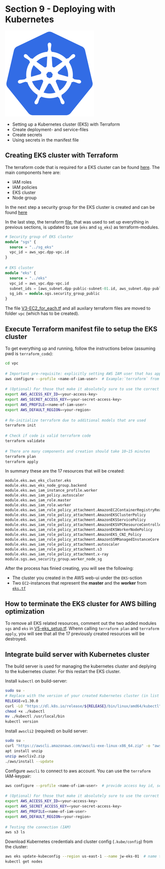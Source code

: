 # Section 9 - Deploying with Kubernetes

![alt text](imgs/kubernetes.png)

- Setting up a Kubernetes cluster (EKS) with Terraform
- Create deployment- and service-files
- Create secrets
- Using secrets in the manifest file

## Creating EKS cluster with Terraform

The terraform code that is required for a EKS cluster can be found [here](../terraform_code/eks/).
The main components here are:
- IAM roles
- IAM policies
- EKS cluster
- Node group

In the next step a security group for the EKS cluster is created and can be found [here](../terraform_code/sg_eks/)

In the last step, the terraform [file](../terraform_code/V3-EC2_for_each.tf), that was used to set up everything in previous sections, is updated to use (`eks` and `sg_eks`) as terraform-modules.

```tf
# Security group of EKS cluster
module "sgs" {
  source = "../sg_eks"
  vpc_id = aws_vpc.dpp-vpc.id
}

# EKS cluster
module "eks" {
  source = "../eks"
  vpc_id = aws_vpc.dpp-vpc.id
  subnet_ids = [aws_subnet.dpp-public-subnet-01.id, aws_subnet.dpp-public-subnet-02.id]
  sg_ids = module.sgs.security_group_public
}
```

The file [V3-EC2_for_each.tf](../terraform_code/V3-EC2_for_each.tf) and all auxilary terraform files are moved to folder `vpc` (which has to be created).

## Execute Terraform manifest file to setup the EKS cluster
To get everything up and running, follow the instructions below (assuming pwd is `terraform_code`):
```bash
cd vpc

# Important pre-requisite: explicitly setting AWS IAM user that has appropriate rights (same cred's used on the build-server)
aws configure --profile <name-of-iam-user>  # Example:`terraform` from section 3 has admin access-rights

# (Optional) For those that make it absolutely sure to use the correct credentials
export AWS_ACCESS_KEY_ID=<your-access-key>
export AWS_SECRET_ACCESS_KEY=<your-secret-access-key>
export AWS_PROFILE=<name-of-iam-user>
export AWS_DEFAULT_REGION=<your-region> 

# Re-initialize terraform due to additional models that are used
terraform init

# Check if code is valid terraform code
terraform validate

# There are many components and creation should take 10~15 minutes
terraform plan
terraform apply
```

In summary these are the 17 resources that will be created:
```log
module.eks.aws_eks_cluster.eks
module.eks.aws_eks_node_group.backend
module.eks.aws_iam_instance_profile.worker
module.eks.aws_iam_policy.autoscaler
module.eks.aws_iam_role.master
module.eks.aws_iam_role.worker
module.eks.aws_iam_role_policy_attachment.AmazonEC2ContainerRegistryReadOnly
module.eks.aws_iam_role_policy_attachment.AmazonEKSClusterPolicy
module.eks.aws_iam_role_policy_attachment.AmazonEKSServicePolicy
module.eks.aws_iam_role_policy_attachment.AmazonEKSVPCResourceController
module.eks.aws_iam_role_policy_attachment.AmazonEKSWorkerNodePolicy
module.eks.aws_iam_role_policy_attachment.AmazonEKS_CNI_Policy
module.eks.aws_iam_role_policy_attachment.AmazonSSMManagedInstanceCore
module.eks.aws_iam_role_policy_attachment.autoscaler
module.eks.aws_iam_role_policy_attachment.s3
module.eks.aws_iam_role_policy_attachment.x-ray
module.sgs.aws_security_group.worker_node_sg
```

After the process has finied creating, you will see the following:
- The cluster you created in the AWS web-ui under the `EKS`-sction
- Two `EC2`-instances that represent the **master** and the **worker** from [`eks.tf`](../terraform_code/eks/eks.tf)

## How to terminate the EKS cluster for AWS billing optimization
To remove all EKS related resources, comment out the two added modules `sgs` and `eks` in [V5-eks_setup.tf](../terraform_code/vpc/V5-eks_setup.tf). Whenn calling `terraform plan` and `terraform apply`, you will see that all the 17 previously created resources will be destroyed.

## Integrate build server with Kubernetes cluster
The build server is used for managing the kubernetes cluster and deplying to the kubernetes cluster. For this restart the EKS cluster.

Install `kubectl` on build-server:
```bash
sudo su -
# Replace with the version of your created Kubernetes cluster (in list of EKS cluster in AWS)
RELEASE=v1.30.0
curl -LO "https://dl.k8s.io/release/${RELEASE}/bin/linux/amd64/kubectl"
chmod +x ./kubectl
mv ./kubectl /usr/local/bin
kubectl version
```

Install `awscli2` (required) on build server:
```bash
sudo su -
curl "https://awscli.amazonaws.com/awscli-exe-linux-x86_64.zip" -o "awscliv2.zip"
apt install unzip
unzip awscliv2.zip
./aws/install --update
```

Configure `awscli` to connect to aws account. You can use the `terraform` IAM-keypair:
```bash
aws configure --profile <name-of-iam-user>  # provide access key id, secret acces key, region and format

# (Optional) For those that make it absolutely sure to use the correct credentials
export AWS_ACCESS_KEY_ID=<your-access-key>
export AWS_SECRET_ACCESS_KEY=<your-secret-access-key>
export AWS_PROFILE=<name-of-iam-user>
export AWS_DEFAULT_REGION=<your-region> 

# Testing the connection (IAM)
aws s3 ls
```

Download Kubernetes credentials and cluster config (`.kube/config`) from the cluster:
```bash
aws eks update-kubeconfig --region us-east-1 --name jw-eks-01  # name taken from AWS EKS ui
kubectl get nodes
```

